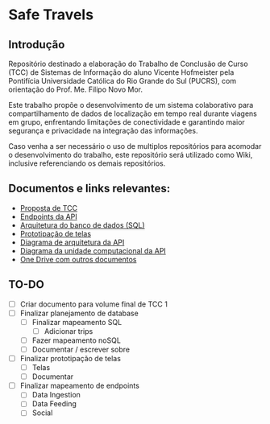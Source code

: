 # Safe Travels

## Introdução

Repositório destinado a elaboração do Trabalho de Conclusão de Curso (TCC) de Sistemas de Informação do aluno Vicente Hofmeister pela Pontifícia Universidade Católica do Rio Grande do Sul (PUCRS), com orientação do Prof. Me. Filipo Novo Mor.

Este trabalho propõe o desenvolvimento de um sistema colaborativo para compartilhamento de dados de localização em tempo real durante viagens em grupo, enfrentando limitações de conectividade e garantindo maior segurança e privacidade na integração das informações.

Caso venha a ser necessário o uso de multiplos repositórios para acomodar o desenvolvimento do trabalho, este repositório será utilizado como Wiki, inclusive referenciando os demais repositórios.

## Documentos e links relevantes:

- [Proposta de TCC](docs/volumes/Proposta_TCC_Vicente_Hofmeister.pdf)
- [Endpoints da API](docs/api/swagger.yml)
- [Arquitetura do banco de dados (SQL)](docs/database/sql_database_model.dbml)
- [Prototipação de telas](https://www.figma.com/files/team/1549549302352139474/project/452815529/Team-project?fuid=1141497352854255981)
- [Diagrama de arquitetura da API](docs/architecture/api_architecture_diagram_v1.png)
- [Diagrama da unidade computacional da API](docs/architecture/api_computational_unit_diagram_v1.png)
- [One Drive com outros documentos](https://brpucrs-my.sharepoint.com/:f:/g/personal/v_hofmeister_edu_pucrs_br/Em8yZYhOW4xBpY9jZeVMPYoBS6WAZFX58U5XdOPTQgsgyw?e=eg4fgu)

## TO-DO

- [ ] Criar documento para volume final de TCC 1
- [ ] Finalizar planejamento de database
  - [ ] Finalizar mapeamento SQL
    - [ ] Adicionar trips
  - [ ] Fazer mapeamento noSQL
  - [ ] Documentar / escrever sobre
- [ ] Finalizar prototipação de telas
  - [ ] Telas
  - [ ] Documentar
- [ ] Finalizar mapeamento de endpoints
  - [ ] Data Ingestion
  - [ ] Data Feeding
  - [ ] Social
